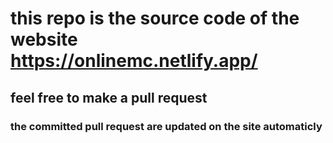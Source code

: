 # this repo is the source code of the website https://onlinemc.netlify.app/
## feel free to make a pull request
### the committed pull request are updated on the site automaticly
